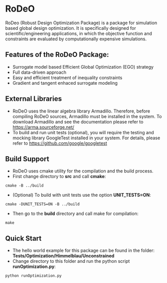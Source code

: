 # RoDeO
RoDeo (Robust Design Optimization Package) is a package for simulation based global design optimization. It is specifically designed
for scientific/engineering applications, in which the objective function and constraints are evaluated by computationally expensive simulations. 

## Features of the RoDeO Package:
- Surrogate model based Efficient Global Optimization (EGO) strategy
- Full data-driven approach
- Easy and efficient treatment of inequality constraints
- Gradient and tangent enhaced surrogate modeling 
 
 
## External Libraries
 - RoDeO uses the linear algebra library Armadillo. Therefore, before compiling RoDeO sources, Armadillo must be installed in the system. To download Armadillo and
 see the documentation please refer to https://arma.sourceforge.net/ 
 - To build and run unit tests (optional), you will require the testing and mocking library GoogleTest installed in your system. For details, please refer to 
 https://github.com/google/googletest
 
## Build Support

- RoDeO uses cmake utility for the compilation and the build process. 
- First change directory to **src** and call **cmake**:
```
cmake -B ../build
```
   
- (Optional) To build with unit tests use the option **UNIT_TESTS=ON**: 
```
cmake -DUNIT_TESTS=ON -B ../build
```

- Then go to the **build** directory and call make for compilation: 
```
make 
```

## Quick Start

- The hello world example for this package can be found in the folder: 
**Tests/Optimization/Himmelblau/Unconstrained**
- Change directory to this folder and run the python script **runOptimization.py**: 
```
python runOptimization.py 
```


